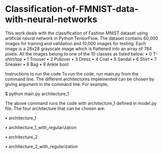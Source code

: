# Classification-of-FMNIST-data-with-neural-networks

This work deals with the classification of Fashion MNIST dataset using artificial neural network in Python
TensorFlow. The dataset contains 60,000 images for training and validation and 10,000 images for testing.
Each image is a 28x28 grayscale image which is flattened into an array of 784 pixels. All the images belong
to one of the 10 classes as listed below:
• 0 T-shirt/top
• 1 Trouser
• 2 Pullover
• 3 Dress
• 4 Coat
• 5 Sandal
• 6 Shirt
• 7 Sneaker
• 8 Bag
• 9 Ankle boot

Instructions to run the code
To run the code, run main.py from the command line. The different architectures implemented can be
chosen by giving argument in the command line. For example,

$ python main.py architecture_1

The above command runs the code with architecture_1 defined in model.py file. The four architecture
that can be chosen are:

• architecture_1

• architecture_1_with_regularization

• architecture_2

• architecture_2_with_regularization
